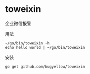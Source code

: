 # toweixin
企业微信报警

用法
```
~/go/bin/toweixin -h
echo hello world | ~/go/bin/toweixin
```
安装
```
go get github.com/bugyellow/toweixin
```
